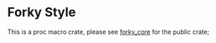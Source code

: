 # Forky Style

This is a proc macro crate, please see [forky_core](https://crates.io/crates/forky_core) for the public crate;